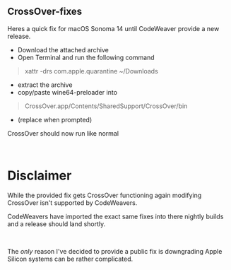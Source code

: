 ## CrossOver-fixes


Heres a quick fix for macOS Sonoma 14 until CodeWeaver provide a new release.

- Download the attached archive
- Open Terminal and run the following command
> xattr -drs com.apple.quarantine ~/Downloads
- extract the archive
- copy/paste wine64-preloader into
> CrossOver.app/Contents/SharedSupport/CrossOver/bin
- (replace when prompted)

CrossOver should now run like normal

<br>

# Disclaimer
While the provided fix gets CrossOver functioning again modifying CrossOver isn't supported by CodeWeavers.

CodeWeavers have imported the exact same fixes into there nightly builds and a release should land shortly.

<br>

The _only_ reason I've decided to provide a public fix is downgrading Apple Silicon systems can be rather complicated.
